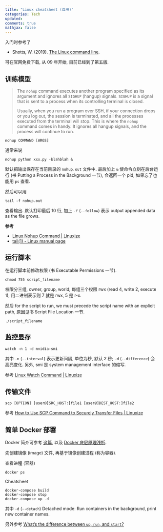 ```yaml
---
title: "Linux cheatsheet (自用)"
categories: Tech
updated: 
comments: true
mathjax: false
---
```


入门时参考了

- Shotts, W. (2019). [The Linux command line](https://linuxcommand.org/tlcl.php).

可在官网免费下载, 从 09 年开始, 目前已经到了第五版.

<!-- more -->


## 训练模型

> The `nohup` command executes another program specified as its argument and ignores all `SIGHUP` (hangup) signals. `SIGHUP` is a signal that is sent to a process when its controlling terminal is closed.
> 
> Usually, when you run a program over SSH, if your connection drops or you log out, the session is terminated, and all the processes executed from the terminal will stop. This is where the `nohup` command comes in handy. It ignores all hangup signals, and the process will continue to run.

```
nohup COMMAND [ARGS]
```

通常来说

```
nohup python xxx.py -blahblah &
```

默认把输出保存在当前目录的 `nohup.out` 文件中. 最后加上 `&` 使命令立刻在后台运行 (书 Putting a Process in the Background 一节), 会返回一个 pid, 如果忘了也能用 `ps` 查看.

然后可以用

```
tail -f nohup.out 
```

查看输出. 默认打印最后 10 行, 加上 `-f` (`--follow`) 表示 output appended data as the file grows.

**参考**

- [Linux Nohup Command \| Linuxize](https://linuxize.com/post/linux-nohup-command/)
- [tail(1) - Linux manual page](https://man7.org/linux/man-pages/man1/tail.1.html)

## 运行脚本

在运行脚本前修改权限 (书 Executable Permissions 一节).

```
chmod 755 script_filename
```

权限分三组, owner, group, world, 每组三个权限 rwx (read 4, write 2, execute 1), 用二进制表示则 7 就是 rwx, 5 是 r-x.

然后 for the script to run, we must precede the script name with an explicit path, 原因见书 Script File Location 一节.

```
./script_filename
```

## 监控显存

```
watch -n 1 -d nvidia-smi
```

其中 `-n` (`--interval`) 表示更新间隔, 单位为秒, 默认 2 秒; `-d` (`--difference`) 会高亮变化. 另外, smi 是 system management interface 的缩写.

参考 [Linux Watch Command \| Linuxize](https://linuxize.com/post/linux-watch-command/)

## 传输文件

```
scp [OPTION] [user@]SRC_HOST:]file1 [user@]DEST_HOST:]file2
```

参考 [How to Use SCP Command to Securely Transfer Files \| Linuxize](https://linuxize.com/post/how-to-use-scp-command-to-securely-transfer-files/)

## 简单 Docker 部署

Docker 简介可参考 [这篇](https://zhuanlan.zhihu.com/p/187505981), 以及 [Docker 底层原理浅析](https://mp.weixin.qq.com/s/0jFHlWAeH5avIO2NLpTmGA).

先创建镜像 (image) 文件, 再基于镜像创建进程 (称为容器).

查看进程 (容器)

```
docker ps
```

Cheatsheet

```
docker-compose build
docker-compose stop
docker-compose up -d
```

其中 `-d` (`--detach`) Detached mode: Run containers in the background, print new container names.

另外参考 [What’s the difference between `up`, `run`, and `start`?](https://docs.docker.com/compose/faq/#whats-the-difference-between-up-run-and-start)